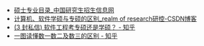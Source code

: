 * [硕士专业目录_中国研究生招生信息网](https://yz.chsi.com.cn/zsml/a/zydetail.do?zydm=083500&zymc=软件工程&xwlx=xs&mldm=08&mlmc=工学&yjxkdm=0835&yjxkmc=软件工程&xxfs=&tydxs=&jsggjh=&sign=d328955e626d97e1613c0037551cb77a)
* [计算机、软件学硕与专硕的区别_realm of research研控-CSDN博客](https://blog.csdn.net/qq_19716143/article/details/119348692)
* [(3 封私信) 软件工程考专硕还是学硕？ - 知乎](https://www.zhihu.com/question/316002210)
* [一图读懂数一数二及数三的区别 - 知乎](https://zhuanlan.zhihu.com/p/349575238)